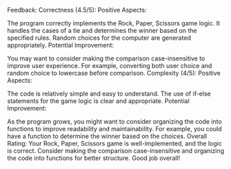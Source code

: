 Feedback:
Correctness (4.5/5):
Positive Aspects:

The program correctly implements the Rock, Paper, Scissors game logic.
It handles the cases of a tie and determines the winner based on the specified rules.
Random choices for the computer are generated appropriately.
Potential Improvement:

You may want to consider making the comparison case-insensitive to improve user experience. For example, converting both user choice and random choice to lowercase before comparison.
Complexity (4/5):
Positive Aspects:

The code is relatively simple and easy to understand.
The use of if-else statements for the game logic is clear and appropriate.
Potential Improvement:

As the program grows, you might want to consider organizing the code into functions to improve readability and maintainability. For example, you could have a function to determine the winner based on the choices.
Overall Rating:
Your Rock, Paper, Scissors game is well-implemented, and the logic is correct. Consider making the comparison case-insensitive and organizing the code into functions for better structure. Good job overall!





